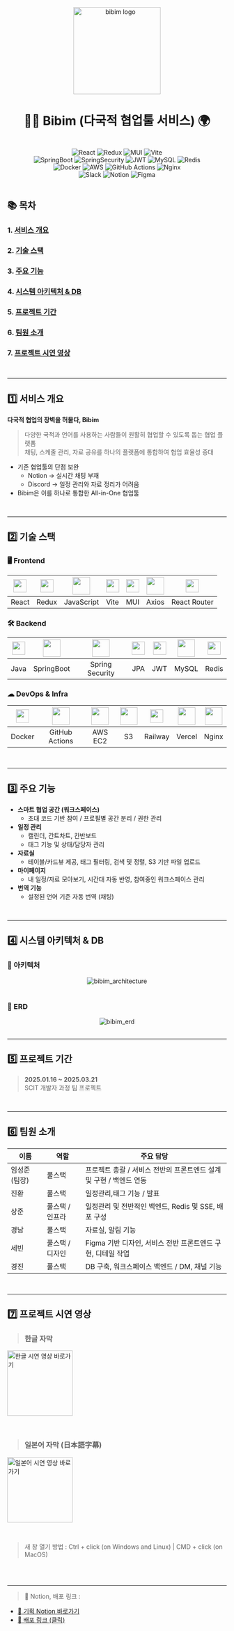 <div align="center">
  <img src="./assets/readme/bibim_logo.png" alt="bibim logo" width="200px" />
</div>

<div align="center">
  <h1> 🫱‍🫲 Bibim (다국적 협업툴 서비스) 🌍 </h1>

  <br />

<!-- Frontend -->
  <img src="https://img.shields.io/badge/React-61DAFB?style=flat-square&logo=React&logoColor=black" alt="React" />
  <img src="https://img.shields.io/badge/Redux-764ABC?style=flat-square&logo=Redux&logoColor=white" alt="Redux" />
  <img src="https://img.shields.io/badge/MUI-007FFF?style=flat-square&logo=mui&logoColor=white" alt="MUI" />
  <img src="https://img.shields.io/badge/Vite-646CFF?style=flat-square&logo=vite&logoColor=white" alt="Vite" />
<br />

<!-- Backend -->
  <img src="https://img.shields.io/badge/SpringBoot-6DB33F?style=flat-square&logo=Spring-Boot&logoColor=white" alt="SpringBoot" />
  <img src="https://img.shields.io/badge/Spring%20Security-6DB33F?style=flat-square&logo=Spring-Security&logoColor=white" alt="SpringSecurity" />
  <img src="https://img.shields.io/badge/JWT-000000?style=flat-square&logo=jsonwebtokens&logoColor=white" alt="JWT" />
  <img src="https://img.shields.io/badge/MySQL-4479A1?style=flat-square&logo=MySQL&logoColor=white" alt="MySQL" />
  <img src="https://img.shields.io/badge/Redis-DC382D?style=flat-square&logo=Redis&logoColor=white" alt="Redis" />
<br />

<!-- Infra -->
  <img src="https://img.shields.io/badge/Docker-2496ED?style=flat-square&logo=Docker&logoColor=white" alt="Docker" />
  <img src="https://img.shields.io/badge/AWS-232F3E?style=flat-square&logo=amazon-aws&logoColor=white" alt="AWS" />
  <img src="https://img.shields.io/badge/GitHub%20Actions-2088FF?style=flat-square&logo=github-actions&logoColor=white" alt="GitHub Actions" />
  <img src="https://img.shields.io/badge/Nginx-009639?style=flat-square&logo=nginx&logoColor=white" alt="Nginx" />
<br />

<!-- Collaboration -->
  <img src="https://img.shields.io/badge/Slack-4A154B?style=flat-square&logo=slack&logoColor=white" alt="Slack" />
  <img src="https://img.shields.io/badge/Notion-000000?style=flat-square&logo=notion&logoColor=white" alt="Notion" />
  <img src="https://img.shields.io/badge/Figma-F24E1E?style=flat-square&logo=figma&logoColor=white" alt="Figma" />
<br />

</div>

<br />

## 📚 목차

### 1. [**서비스 개요**](#1)
### 2. [**기술 스택**](#2)
### 3. [**주요 기능**](#3)
### 4. [**시스템 아키텍처 & DB**](#4)
### 5. [**프로젝트 기간**](#5)
### 6. [**팀원 소개**](#6)
### 7. [**프로젝트 시연 영상**](#7)

<br />

---
<div id="1"></div>

## 1️⃣ 서비스 개요

**다국적 협업의 장벽을 허물다, Bibim**

> 다양한 국적과 언어를 사용하는 사람들이 원활히 협업할 수 있도록 돕는 협업 플랫폼  
> 채팅, 스케줄 관리, 자료 공유를 하나의 플랫폼에 통합하여 협업 효율성 증대

- 기존 협업툴의 단점 보완  
  - Notion → 실시간 채팅 부재  
  - Discord → 일정 관리와 자료 정리가 어려움
- Bibim은 이를 하나로 통합한 All-in-One 협업툴

<br />

---
<div id="2"></div>

## 2️⃣ 기술 스택

### 🖥 Frontend

| <img src="./assets/readme/skill/react.png" width="30" /> | <img src="./assets/readme/skill/redux.png" width="30" /> |  <img src="./assets/readme/skill/javascript.png" width="40" />  | <img src="./assets/readme/skill/vite.svg" width="30" />  |  <img src="./assets/readme/skill/mui.png" width="30" />  |  <img src="./assets/readme/skill/axios.png" width="40" />  |  <img src="./assets/readme/skill/react-router.svg" width="30" />  |
| :---: | :---: | :--------: | :--: | :-: | :---: | :----------: |
| React | Redux | JavaScript | Vite | MUI | Axios | React Router |


### 🛠 Backend

| <img src="./assets/readme/skill/java.svg" width="30" /> | <img src="./assets/readme/skill/springboot.jpg" width="40" /> | <img src="./assets/readme/skill/springsecurity.png" width="40" /> | <img src="./assets/readme/skill/jpa.png" width="30" /> | <img src="./assets/readme/skill/jwt.png" width="30" /> | <img src="./assets/readme/skill/mysql.png" width="40" /> | <img src="./assets/readme/skill/redis.png" width="30" /> |
| :--: | :--------: | :-------------: | :-: | :-: | :---: | :---: |
| Java | SpringBoot | Spring Security | JPA | JWT | MySQL | Redis |


### ☁ DevOps & Infra

| <img src="./assets/readme/skill/docker.webp" width="30" /> | <img src="./assets/readme/skill/githubactions.png" width="40" /> | <img src="./assets/readme/skill/ec2.svg" width="40" /> | <img src="./assets/readme/skill/s3.png" width="40" /> | <img src="./assets/readme/skill/railway.svg" width="30" /> | <img src="./assets/readme/skill/vercel.jpg" width="40" /> | <img src="./assets/readme/skill/nginx.jpg" width="40" /> |
| :----: | :-------------: | :-----: | :-: | :-----: | :----: | :---: |
| Docker | GitHub Actions | AWS EC2 | S3 | Railway | Vercel | Nginx |

<br />

---
<div id="3"></div>

## 3️⃣ 주요 기능

- **스마트 협업 공간 (워크스페이스)**  
  - 초대 코드 기반 참여 / 프로필별 공간 분리 / 권한 관리  
- **일정 관리**  
  - 캘린더, 간트차트, 칸반보드  
  - 태그 기능 및 상태/담당자 관리  
- **자료실**  
  - 테이블/카드뷰 제공, 태그 필터링, 검색 및 정렬, S3 기반 파일 업로드  
- **마이페이지**  
  - 내 일정/자료 모아보기, 시간대 자동 반영, 참여중인 워크스페이스 관리  
- **번역 기능**  
  - 설정된 언어 기준 자동 번역 (채팅)

<br />

---
<div id="4"></div>

## 4️⃣ 시스템 아키텍처 & DB

### 🔧 아키텍처

<div align="center">
  <img src="./assets/readme/bibim_architecture.png" alt="bibim_architecture" />
</div>

<br />

### 📘 ERD

<div align="center">
  <img src="./assets/readme/bibim_erd.png" alt="bibim_erd" />
</div>

<br />

---
<div id="5"></div>

## 5️⃣ 프로젝트 기간

> **2025.01.16 ~ 2025.03.21**  
SCIT 개발자 과정 팀 프로젝트

<br />

---
<div id="6"></div>

## 6️⃣ 팀원 소개

| 이름 | 역할 | 주요 담당 |
| ---- | ---- | -------- |
| 임성준 (팀장) | 풀스택 | 프로젝트 총괄 / 서비스 전반의 프론트엔드 설계 및 구현 / 백엔드 연동 |
| 진환 | 풀스택 | 일정관리,태그 기능 / 발표 |
| 상준 | 풀스택 / 인프라 | 일정관리 및 전반적인 백엔드, Redis 및 SSE, 배포 구성 |
| 경남 | 풀스택 | 자료실, 알림 기능 |
| 세빈 | 풀스택 / 디자인 | Figma 기반 디자인, 서비스 전반 프론트엔드 구현, 디테일 작업 |
| 경진 | 풀스택 | DB 구축, 워크스페이스 백엔드 / DM, 채널 기능 |

<br />

---
<div id="7"></div>

## 7️⃣ 프로젝트 시연 영상

>  ### 한글 자막
[<img src="./assets/readme/bibim_logo.png" width="150" alt="한글 시연 영상 바로가기" />](https://www.youtube.com/watch?v=jLR1FisFRqw)

<br />

>  ### 일본어 자막 (日本語字幕)
[<img src="./assets/readme/bibim_logo.png" width="150" alt="일본어 시연 영상 바로가기" />](https://www.youtube.com/watch?v=WOD24d0w-eg)

<br />

> 새 창 열기 방법 : Ctrl + click (on Windows and Linux) | CMD + click (on MacOS)

<br />

<br />

---


> 📌 Notion, 배포 링크 :

- [📘 기획 Notion 바로가기](https://example.notion.site)
- [🚀 배포 링크 (클릭)](https://dev.bibim.shop)


